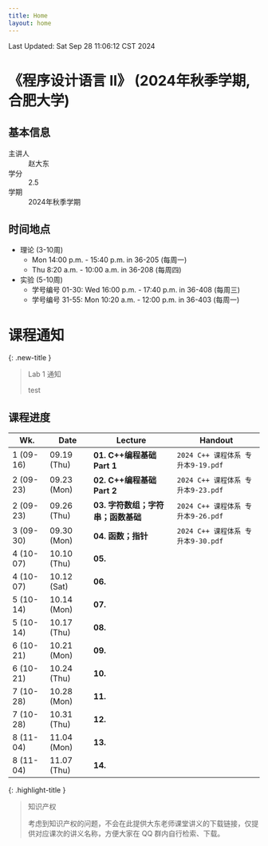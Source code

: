 ```yaml
---
title: Home
layout: home
---
```

Last Updated: Sat Sep 28 11:06:12 CST 2024

# 《程序设计语言 II》 (2024年秋季学期, 合肥大学)

## 基本信息

<dl>
  <dt>主讲人</dt>
  <dd>赵大东</dd>
  <dt>学分</dt>
  <dd>2.5</dd>
  <dt>学期</dt>
  <dd>2024年秋季学期</dd>
</dl>

## 时间地点

- 理论 (3-10周)
	- Mon 14:00 p.m. - 15:40 p.m. in 36-205 (每周一)
	- Thu 8:20 a.m. - 10:00 a.m. in 36-208 (每周四)
- 实验 (5-10周)
	- 学号编号 01-30: Wed 16:00 p.m. - 17:40 p.m. in 36-408 (每周三)
	- 学号编号 31-55: Mon 10:20 a.m. - 12:00 p.m. in 36-403 (每周一)

# 课程通知

{: .new-title }
> Lab 1 通知
> 
> test


## 课程进度

| Wk.       | Date        | Lecture                | Handout                     |
| --------- | ----------- | ---------------------- | --------------------------- |
| 1 (09-16) | 09.19 (Thu) | **01. C++编程基础 Part 1** | `2024 C++ 课程体系 专升本9-19.pdf` |
| 2 (09-23) | 09.23 (Mon) | **02. C++编程基础 Part 2** | `2024 C++ 课程体系 专升本9-23.pdf` |
| 2 (09-23) | 09.26 (Thu) | **03. 字符数组；字符串；函数基础**  | `2024 C++ 课程体系 专升本9-26.pdf` |
| 3 (09-30) | 09.30 (Mon) | **04. 函数；指针**          | `2024 C++ 课程体系 专升本9-30.pdf` |
| 4 (10-07) | 10.10 (Thu) | **05.**                |                             |
| 4 (10-07) | 10.12 (Sat) | **06.**                |                             |
| 5 (10-14) | 10.14 (Mon) | **07.**                |                             |
| 5 (10-14) | 10.17 (Thu) | **08.**                |                             |
| 6 (10-21) | 10.21 (Mon) | **09.**                |                             |
| 6 (10-21) | 10.24 (Thu) | **10.**                |                             |
| 7 (10-28) | 10.28 (Mon) | **11.**                |                             |
| 7 (10-28) | 10.31 (Thu) | **12.**                |                             |
| 8 (11-04) | 11.04 (Mon) | **13.**                |                             |
| 8 (11-04) | 11.07 (Thu) | **14.**                |                             |

{: .highlight-title }
> 知识产权
> 
> 考虑到知识产权的问题，不会在此提供大东老师课堂讲义的下载链接，仅提供对应课次的讲义名称，方便大家在 QQ 群内自行检索、下载。
